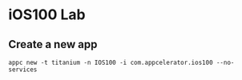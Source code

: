 # iOS100 Lab


## Create a new app

```
appc new -t titanium -n IOS100 -i com.appcelerator.ios100 --no-services
```
